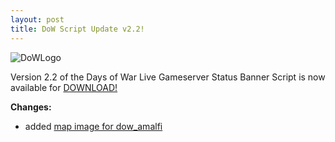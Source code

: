 ```yaml
---
layout: post
title: DoW Script Update v2.2!
---
```

![DoWLogo](https://feuersturm.github.io/images/dow_logo.png)

Version 2.2 of the Days of War Live Gameserver Status Banner Script
is now available for [DOWNLOAD!](https://github.com/FeuerSturm/dowserverstatus/releases/tag/v2.2)

**Changes:**
* added [map image for dow_amalfi](https://github.com/FeuerSturm/dowserverstatus/blob/master/resources/mapimages/dow_amalfi.png)
